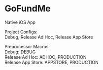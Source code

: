 # GoFundMe

Native iOS App  

Project Configs:  
Debug, Release Ad Hoc, Release App Store

Preprocessor Macros:  
Debug: DEBUG  
Release Ad Hoc: ADHOC, PRODUCTION  
Release App Store: APPSTORE, PRODUCTION  
